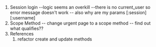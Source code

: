 1. Session login
    --logic seems an overkill
    --there is no current_user so error message doesn't work 
    -- also why are my params [:session][:username]
2. Scope Method
-- change urgent page to a scope method
-- find out what qualifies??
3. References
    1. refactor create and update methods
